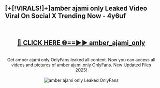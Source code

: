 <h2>[+[!VIRALS!]+]amber ajami only Leaked Video Viral On Social X Trending Now - 4y6uf</h2>
<br>
<div align="center">
<h2><a href="https://libra.edu.pl?amber_ajami_only" rel="nofollow">🔴 CLICK HERE 🌐==►► amber_ajami_only</a></h2>
<br>
Get amber ajami only OnlyFans leaked all content. Now you can access all videos and pictures of amber ajami only OnlyFans. New Updated Files 2025!
<br>
<br>
<a href="https://libra.edu.pl?amber_ajami_only" rel="nofollow" data-target="animated-image.originalLink"><img src="https://i.ibb.co.com/WyWwxjT/player-gif2.gif" alt="amber ajami only Leaked OnlyFans" style="max-width: 100%; display: inline-block;" data-target="animated-image.originalImage"></a>
</div>
<br>